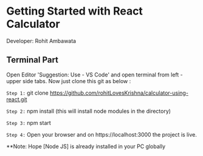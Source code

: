 # Getting Started with React Calculator

Developer: Rohit Ambawata

## Terminal Part
Open Editor 'Suggestion: Use - VS Code' and open terminal from left - upper side tabs.
Now just clone this git as below :

`Step 1:`
 git clone https://github.com/rohitLovesKrishna/calculator-using-react.git

`Step 2:` npm install 
(this will install node modules in the directory)

`Step 3:` npm start

`Step 4:` Open your browser and on https://localhost:3000 the project is live.


**Note: Hope [Node JS] is already installed in your PC globally